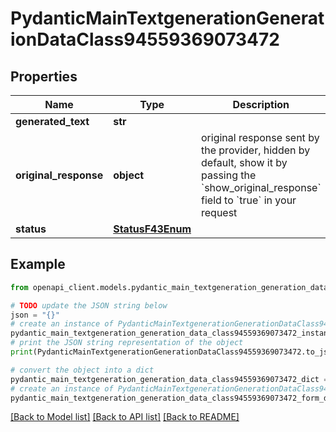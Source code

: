 # PydanticMainTextgenerationGenerationDataClass94559369073472


## Properties

Name | Type | Description | Notes
------------ | ------------- | ------------- | -------------
**generated_text** | **str** |  | 
**original_response** | **object** | original response sent by the provider, hidden by default, show it by passing the &#x60;show_original_response&#x60; field to &#x60;true&#x60; in your request | [optional] 
**status** | [**StatusF43Enum**](StatusF43Enum.md) |  | 

## Example

```python
from openapi_client.models.pydantic_main_textgeneration_generation_data_class94559369073472 import PydanticMainTextgenerationGenerationDataClass94559369073472

# TODO update the JSON string below
json = "{}"
# create an instance of PydanticMainTextgenerationGenerationDataClass94559369073472 from a JSON string
pydantic_main_textgeneration_generation_data_class94559369073472_instance = PydanticMainTextgenerationGenerationDataClass94559369073472.from_json(json)
# print the JSON string representation of the object
print(PydanticMainTextgenerationGenerationDataClass94559369073472.to_json())

# convert the object into a dict
pydantic_main_textgeneration_generation_data_class94559369073472_dict = pydantic_main_textgeneration_generation_data_class94559369073472_instance.to_dict()
# create an instance of PydanticMainTextgenerationGenerationDataClass94559369073472 from a dict
pydantic_main_textgeneration_generation_data_class94559369073472_form_dict = pydantic_main_textgeneration_generation_data_class94559369073472.from_dict(pydantic_main_textgeneration_generation_data_class94559369073472_dict)
```
[[Back to Model list]](../README.md#documentation-for-models) [[Back to API list]](../README.md#documentation-for-api-endpoints) [[Back to README]](../README.md)


